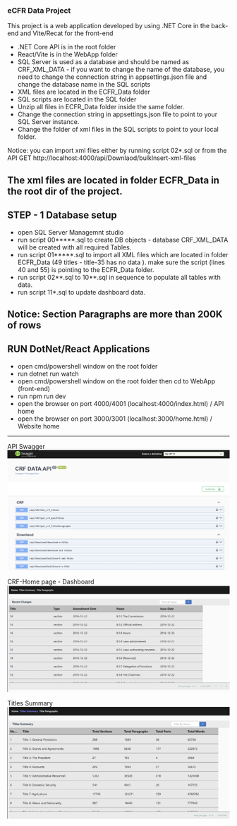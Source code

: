 
 <h3>eCFR Data Project</h3>
 
This project is a web application developed by using .NET Core in the back-end and Vite/Recat for the front-end
- .NET Core API is in the root folder
- React/Vite is in the WebApp folder
- SQL Server is used as a database and should be named as CRF_XML_DATA - if you want to change the name of the database, you need to change the connection string in appsettings.json file
  and change the database name in the SQL scripts
- XML files are located in the ECFR_Data folder
- SQL scripts are located in the SQL folder
- Unzip all files in ECFR_Data folder inside the same folder.
- Change the connection string in appsettings.json file to point to your SQL Server instance.
- Change the folder of xml files in the SQL scripts to point to your local folder.

Notice: you can import xml files either by running script 02*.sql or from the API GET
http://localhost:4000/api/Downlaod/bulkInsert-xml-files

The xml files are located in folder ECFR_Data in the root dir of the project.
------------------------------
STEP - 1 Database setup
------------------------------
- open SQL Server Managemnt studio
- run script 00*****.sql  to create DB objects - database CRF_XML_DATA will be created with all required Tables.
- run script 01*****.sql to import all XML files which are located in folder ECFR_Data (49 titles -  title-35 has no data ). make sure the script (lines 40 and 55) is pointing to the ECFR_Data folder.
- run script 02**.sql to 10**.sql in sequence to populate all tables with data.
- run script 11*.sql to update dashboard data.

Notice: Section Paragraphs are more than 200K of rows
-------------------------------
RUN DotNet/React Applications
-------------------------------
- open cmd/powershell window on the root folder
- run  dotnet run watch
- open cmd/powershell window on the root folder then cd to WebApp (front-end)
- run  npm run dev
- open the browser on port 4000/4001 (localhost:4000/index.html) / API home
- open the browser on port 3000/3001 (localhost:3000/home.html)  / Website home
-------------------------------
API Swagger 
<img width=800 src="https://github.com/naderQudieh/ECFR_Data/blob/main/WebApp/images/CaptureAPI.JPG" /> 

CRF-Home page - Dashboard
<img width=800 src="https://github.com/naderQudieh/ECFR_Data/blob/main/WebApp/images/CaptureDashborad.JPG" /> 

Titles Summary
<img width=800 src="https://github.com/naderQudieh/ECFR_Data/blob/main/WebApp/images/CaptureTitles.JPG" /> 

